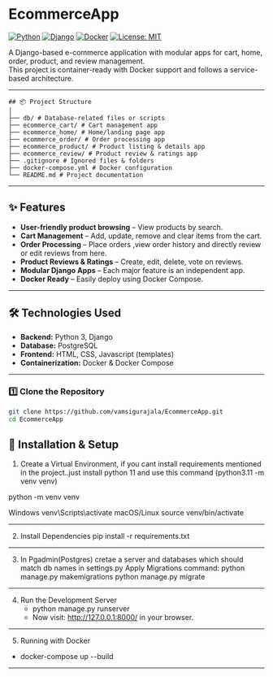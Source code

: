 # EcommerceApp

[![Python](https://img.shields.io/badge/Python-3.x-blue?logo=python)](https://www.python.org/)
[![Django](https://img.shields.io/badge/Django-4.x-green?logo=django)](https://www.djangoproject.com/)
[![Docker](https://img.shields.io/badge/Docker-Ready-blue?logo=docker)](https://www.docker.com/)
[![License: MIT](https://img.shields.io/badge/License-MIT-yellow.svg)](LICENSE)

A Django-based e-commerce application with modular apps for cart, home, order, product, and review management.  
This project is container-ready with Docker support and follows a service-based architecture.

---


```
## 📦 Project Structure
│
├── db/ # Database-related files or scripts
├── ecommerce_cart/ # Cart management app
├── ecommerce_home/ # Home/landing page app
├── ecommerce_order/ # Order processing app
├── ecommerce_product/ # Product listing & details app
├── ecommerce_review/ # Product review & ratings app
├── .gitignore # Ignored files & folders
├── docker-compose.yml # Docker configuration
└── README.md # Project documentation
```

---

## ✨ Features
- **User-friendly product browsing** – View products by search.
- **Cart Management** – Add, update, remove and clear items from the cart.
- **Order Processing** – Place orders ,view order history and directly review or edit reviews from here.
- **Product Reviews & Ratings** – Create, edit, delete, vote on reviews.
- **Modular Django Apps** – Each major feature is an independent app.
- **Docker Ready** – Easily deploy using Docker Compose.

---

## 🛠️ Technologies Used
- **Backend:** Python 3, Django
- **Database:** PostgreSQL
- **Frontend:** HTML, CSS, Javascript (templates)
- **Containerization:** Docker & Docker Compose

---

### 1️⃣ Clone the Repository
```bash
git clone https://github.com/vamsigurajala/EcommerceApp.git
cd EcommerceApp
```
## 🚀 Installation & Setup

1. Create a Virtual Environment, if you cant install requirements mentioned
in the project..just install python 11 and use this command (python3.11 -m venv venv)
   
python -m venv venv

Windows
venv\Scripts\activate
macOS/Linux
source venv/bin/activate

---

2. Install Dependencies
 pip install -r requirements.txt

---

3. In Pgadmin(Postgres) cretae a server and databases which should match db names in settings.py
    Apply Migrations
   command: python manage.py makemigrations
            python manage.py migrate  

---

4. Run the Development Server
   - python manage.py runserver
   - Now visit: http://127.0.0.1:8000/ in your browser.

---

5. Running with Docker
  - docker-compose up --build

---
